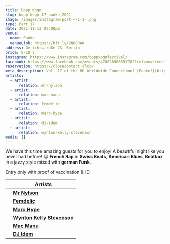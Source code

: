 ```yaml
---
title: Bopp Kogn
slug: bopp-kogn-17_panke_2021
image: /images/instagram-post-–-1-1-.png
type: Part 17
date: 2021-11-13 09:00pm
venue:
  name: Panke
  venueLink: https://bit.ly/2NDGRAK
address: Gerichtstraße 23, Berlin
price: 8-10 €
instagram: https://www.instagram.com/boppkognfestival/
facebook: https://www.facebook.com/events/478826906691702?ref=newsfeed
reservation: https://closecontact.club/
meta_description: Vol. 17 of the HH Worldwide Connection! [Panke!](https://www.pankeculture.com/)
artists:
  - artist:
      relation: mr-nylson
  - artist:
      relation: mac-manu
  - artist:
      relation: femdelic
  - artist:
      relation: marc-hype
  - artist:
      relation: dj-idem
  - artist:
      relation: wynton-kelly-stevenson
media: []
---
```

We have this time amazing guests for you to enjoy! A beautiful night like you never had before! 😉
**French Rap** in **Swiss Beats**, **American Blues**, **Beatbox** in a jazzy style mixed with **german Funk**.

Entry only with proof of vaccination & ID.

|     | **Artists**                                                                            |
| --- | -------------------------------------------------------------------------------------- |
|     | **[Mr Nylson](https://bopp-kogn.africa/artists/mr-nylson/)**                           |
|     | **[Femdelic](https://bopp-kogn.africa/artists/femdelic/)**                             |
|     | **[Marc Hype](https://bopp-kogn.africa/artists/marc-hype/)**                           |
|     | **[Wynton Kelly Stevenson](https://bopp-kogn.africa/artists/wynton-kelly-stevenson/)** |
|     | **[Mac Manu](https://bopp-kogn.africa/artists/mac-manu/)**                             |
|     | **[DJ Idem](https://bopp-kogn.africa/artists/dj-idem/)**                               |